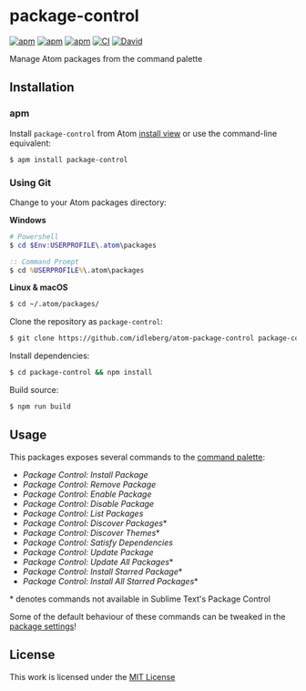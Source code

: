 # package-control

[![apm](https://flat.badgen.net/apm/license/package-control)](https://atom.io/packages/package-control)
[![apm](https://flat.badgen.net/apm/v/package-control)](https://atom.io/packages/package-control)
[![apm](https://flat.badgen.net/apm/dl/package-control)](https://atom.io/packages/package-control)
[![CI](https://img.shields.io/github/workflow/status/idleberg/atom-package-control/CI?style=flat-square)](https://github.com/idleberg/atom-package-control/actions)
[![David](https://flat.badgen.net/david/dev/idleberg/atom-package-control)](https://david-dm.org/idleberg/atom-package-control?type=dev)

Manage Atom packages from the command palette

## Installation

### apm

Install `package-control` from Atom [install view](atom://settings-view/show-package?package=package-control) or use the command-line equivalent:

`$ apm install package-control`

### Using Git

Change to your Atom packages directory:

**Windows**

```powershell
# Powershell
$ cd $Env:USERPROFILE\.atom\packages
```

```cmd
:: Command Prompt
$ cd %USERPROFILE%\.atom\packages
```

**Linux & macOS**

```bash
$ cd ~/.atom/packages/
```

Clone the repository as `package-control`:

```bash
$ git clone https://github.com/idleberg/atom-package-control package-control
```

Install dependencies:

```bash
$ cd package-control && npm install
```

Build source:

```bash
$ npm run build
```

## Usage

This packages exposes several commands to the [command palette](https://flight-manual.atom.io/getting-started/sections/atom-basics/#command-palette):

- _Package Control: Install Package_
- _Package Control: Remove Package_
- _Package Control: Enable Package_
- _Package Control: Disable Package_
- _Package Control: List Packages_
- _Package Control: Discover Packages_\*
- _Package Control: Discover Themes_\*
- _Package Control: Satisfy Dependencies_
- _Package Control: Update Package_
- _Package Control: Update All Packages_\*
- _Package Control: Install Starred Package_\*
- _Package Control: Install All Starred Packages_\*

\* denotes commands not available in Sublime Text's Package Control

Some of the default behaviour of these commands can be tweaked in the [package settings](https://flight-manual.atom.io/using-atom/sections/atom-packages/#package-settings)!

## License

This work is licensed under the [MIT License](LICENSE)
